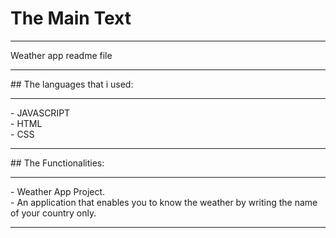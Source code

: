# The Main Text
<hr>
Weather app readme file
<hr>
## The languages that i used:
<hr>
- JAVASCRIPT<br>
- HTML<br>
- CSS<br>
<hr>
## The Functionalities:
<hr>
- Weather App Project.<br>
- An application that enables you to know the weather by writing the name of your country only.<br>
<hr>
